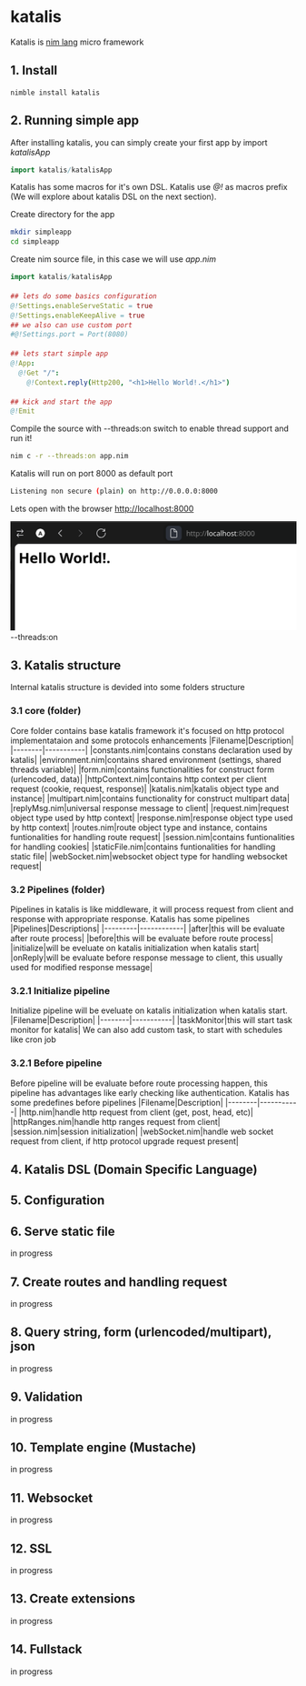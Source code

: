 # katalis
Katalis is [nim lang](https://nim-lang.org) micro framework

## 1. Install
```
nimble install katalis
```

## 2. Running simple app
After installing katalis, you can simply create your first app by import *katalisApp*
```nim
import katalis/katalisApp
```

Katalis has some macros for it's own DSL. Katalis use *@!* as macros prefix (We will explore about katalis DSL on the next section).

Create directory for the app
```bash
mkdir simpleapp
cd simpleapp
```

Create nim source file, in this case we will use *app.nim*
```nim
import katalis/katalisApp

## lets do some basics configuration
@!Settings.enableServeStatic = true
@!Settings.enableKeepAlive = true
## we also can use custom port
#@!Settings.port = Port(8080)

## lets start simple app
@!App:
  @!Get "/":
    @!Context.reply(Http200, "<h1>Hello World!.</h1>")

## kick and start the app
@!Emit
```

Compile the source with --threads:on switch to enable thread support and run it!
```bash
nim c -r --threads:on app.nim
```

Katalis will run on port 8000 as default port
```bash
Listening non secure (plain) on http://0.0.0.0:8000
```

Lets open with the browser [http://localhost:8000](http://localhost:8000)

![Alt http://localhost:8000](https://github.com/zendbit/katalis-readme-assets/blob/981946bf0fee5acaa341edc04ed3e26f82263e5c/Screenshot%20From%202024-11-03%2021-38-44.png)
--threads:on
## 3. Katalis structure
Internal katalis structure is devided into some folders structure
### 3.1 core (folder)
Core folder contains base katalis framework it's focused on http protocol implementataion and some protocols enhancements
|Filename|Description|
|--------|-----------|
|constants.nim|contains constans declaration used by katalis|
|environment.nim|contains shared environment (settings, shared threads variable)|
|form.nim|contains functionalities for construct form (urlencoded, data)|
|httpContext.nim|contains http context per client request (cookie, request, response)|
|katalis.nim|katalis object type and instance|
|multipart.nim|contains functionality for construct multipart data|
|replyMsg.nim|universal response message to client|
|request.nim|request object type used by http context|
|response.nim|response object type used by http context|
|routes.nim|route object type and instance, contains funtionalities for handling route request|
|session.nim|contains funtionalities for handling cookies|
|staticFile.nim|contains funtionalities for handling static file|
|webSocket.nim|websocket object type for handling websocket request|
### 3.2 Pipelines (folder)
Pipelines in katalis is like middleware, it will process request from client and response with appropriate response. Katalis has some pipelines
|Pipelines|Descriptions|
|---------|------------|
|after|this will be evaluate after route process|
|before|this will be evaluate before route process|
|initialize|will be eveluate on katalis initialization when katalis start|
|onReply|will be evaluate before response message to client, this usually used for modified response message|
### 3.2.1 Initialize pipeline
Initialize pipeline will be eveluate on katalis initialization when katalis start.
|Filename|Description|
|--------|-----------|
|taskMonitor|this will start task monitor for katalis|
We can also add custom task, to start with schedules like cron job
### 3.2.1 Before pipeline
Before pipeline will be evaluate before route processing happen, this pipeline has advantages like early checking like authentication. Katalis has some predefines before pipelines
|Filename|Description|
|--------|-----------|
|http.nim|handle http request from client (get, post, head, etc)|
|httpRanges.nim|handle http ranges request from client|
|session.nim|session initialization|
|webSocket.nim|handle web socket request from client, if http protocol upgrade request present|
## 4. Katalis DSL (Domain Specific Language)

## 5. Configuration

## 6. Serve static file
in progress

## 7. Create routes and handling request
in progress

## 8. Query string, form (urlencoded/multipart), json
in progress

## 9. Validation
in progress
## 10. Template engine (Mustache)
in progress

## 11. Websocket
in progress

## 12. SSL
in progress

## 13. Create extensions
in progress

## 14. Fullstack
in progress
